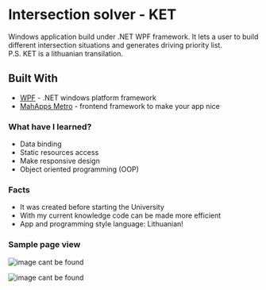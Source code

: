 # Intersection solver - KET

Windows application build under .NET WPF framework. It lets a user to build different intersection situations and generates driving priority list.  
P.S. KET is a lithuanian transilation.

## Built With

* [WPF](https://docs.microsoft.com/en-us/dotnet/framework/wpf/) - .NET windows platform framework
* [MahApps Metro](https://mahapps.com/) - frontend framework to make your app nice

### What have I learned?

* Data binding
* Static resources access
* Make responsive design
* Object oriented programming (OOP)

### Facts

* It was created before starting the University
* With my current knowledge code can be made more efficient
* App and programming style language: Lithuanian!

### Sample page view

![image cant be found](https://i.gyazo.com/b5b35e6436e8c3f59cb50c0511588734.png)

![image cant be found](https://i.gyazo.com/09e943e3bef3a5859aedaa7b824b9cff.png)

